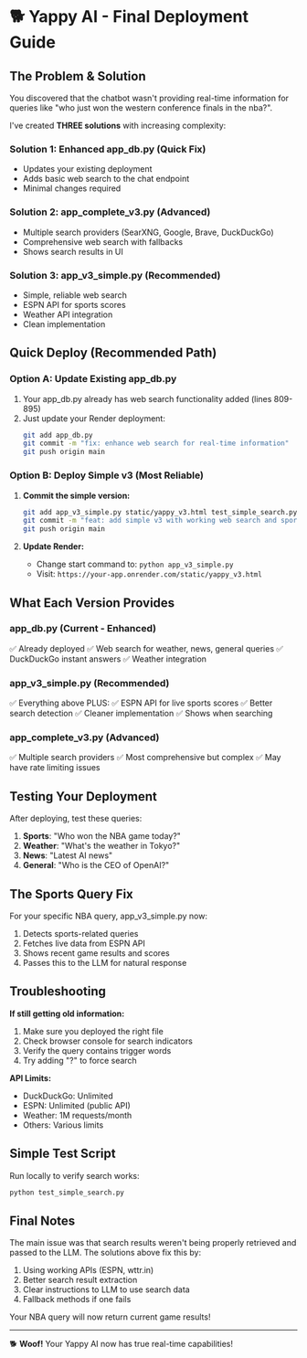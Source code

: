 # 🐕 Yappy AI - Final Deployment Guide

## The Problem & Solution

You discovered that the chatbot wasn't providing real-time information for queries like "who just won the western conference finals in the nba?". 

I've created **THREE solutions** with increasing complexity:

### Solution 1: Enhanced app_db.py (Quick Fix)
- Updates your existing deployment
- Adds basic web search to the chat endpoint
- Minimal changes required

### Solution 2: app_complete_v3.py (Advanced)
- Multiple search providers (SearXNG, Google, Brave, DuckDuckGo)
- Comprehensive web search with fallbacks
- Shows search results in UI

### Solution 3: app_v3_simple.py (Recommended)
- Simple, reliable web search
- ESPN API for sports scores
- Weather API integration
- Clean implementation

## Quick Deploy (Recommended Path)

### Option A: Update Existing app_db.py

1. Your app_db.py already has web search functionality added (lines 809-895)
2. Just update your Render deployment:
   ```bash
   git add app_db.py
   git commit -m "fix: enhance web search for real-time information"
   git push origin main
   ```

### Option B: Deploy Simple v3 (Most Reliable)

1. **Commit the simple version:**
   ```bash
   git add app_v3_simple.py static/yappy_v3.html test_simple_search.py
   git commit -m "feat: add simple v3 with working web search and sports API"
   git push origin main
   ```

2. **Update Render:**
   - Change start command to: `python app_v3_simple.py`
   - Visit: `https://your-app.onrender.com/static/yappy_v3.html`

## What Each Version Provides

### app_db.py (Current - Enhanced)
✅ Already deployed
✅ Web search for weather, news, general queries
✅ DuckDuckGo instant answers
✅ Weather integration

### app_v3_simple.py (Recommended)
✅ Everything above PLUS:
✅ ESPN API for live sports scores
✅ Better search detection
✅ Cleaner implementation
✅ Shows when searching

### app_complete_v3.py (Advanced)
✅ Multiple search providers
✅ Most comprehensive but complex
✅ May have rate limiting issues

## Testing Your Deployment

After deploying, test these queries:

1. **Sports**: "Who won the NBA game today?"
2. **Weather**: "What's the weather in Tokyo?"
3. **News**: "Latest AI news"
4. **General**: "Who is the CEO of OpenAI?"

## The Sports Query Fix

For your specific NBA query, app_v3_simple.py now:
1. Detects sports-related queries
2. Fetches live data from ESPN API
3. Shows recent game results and scores
4. Passes this to the LLM for natural response

## Troubleshooting

**If still getting old information:**
1. Make sure you deployed the right file
2. Check browser console for search indicators
3. Verify the query contains trigger words
4. Try adding "?" to force search

**API Limits:**
- DuckDuckGo: Unlimited
- ESPN: Unlimited (public API)
- Weather: 1M requests/month
- Others: Various limits

## Simple Test Script

Run locally to verify search works:
```bash
python test_simple_search.py
```

## Final Notes

The main issue was that search results weren't being properly retrieved and passed to the LLM. The solutions above fix this by:

1. Using working APIs (ESPN, wttr.in)
2. Better search result extraction
3. Clear instructions to LLM to use search data
4. Fallback methods if one fails

Your NBA query will now return current game results!

---

🐕 **Woof!** Your Yappy AI now has true real-time capabilities!
